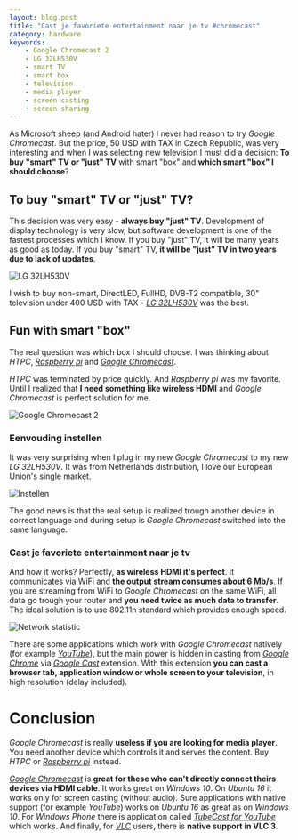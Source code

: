 ```yaml
---
layout: blog.post
title: "Cast je favoriete entertainment naar je tv #chromecast"
category: hardware
keywords:
    - Google Chromecast 2
    - LG 32LH530V
    - smart TV
    - smart box
    - television
    - media player
    - screen casting
    - screen sharing
---
```


As Microsoft sheep (and Android hater) I never had reason to try *Google Chromecast*.
But the price, 50 USD with TAX in Czech Republic, was very interesting and when I was selecting new television I must did a decision:
**To buy "smart" TV or "just" TV** with smart "box" and **which smart "box" I should choose**?



## To buy "smart" TV or "just" TV?

This decision was very easy - **always buy "just" TV**.
Development of display technology is very slow, but software development is one of the fastest processes which I know.
If you buy "just" TV, it will be many years as good as today.
If you buy "smart" TV, **it will be "just" TV in two years due to lack of updates**.

![LG 32LH530V]()

I wish to buy non-smart, DirectLED, FullHD, DVB-T2 compatible, 30" television under 400 USD with TAX - [*LG 32LH530V*] was the best.



## Fun with smart "box"

The real question was which box I should choose.
I was thinking about *HTPC*, [*Raspberry pi*] and [*Google Chromecast*].

*HTPC* was terminated by price quickly.
And *Raspberry pi* was my favorite.
Until I realized that **I need something like wireless HDMI** and *Google Chromecast* is perfect solution for me.

![Google Chromecast 2]()


### Eenvouding instellen

It was very surprising when I plug in my new *Google Chromecast* to my new *LG 32LH530V*.
It was from Netherlands distribution, I love our European Union's single market.

![Instellen]()

The good news is that the real setup is realized trough another device in correct language and during setup is *Google Chromecast* switched into the same language.


### Cast je favoriete entertainment naar je tv

And how it works? Perfectly, **as wireless HDMI it's perfect**.
It communicates via WiFi and **the output stream consumes about 6 Mb/s**.
If you are streaming from WiFi to *Google Chromecast* on the same WiFi, all data go trough your router and **you need twice as much data to transfer**.
The ideal solution is to use 802.11n standard which provides enough speed.

![Network statistic]()

There are some applications which work with *Google Chromecast* natively (for example [*YouTube*]), but the main power is hidden in casting from [*Google Chrome*] via [*Google Cast*] extension.
With this extension **you can cast a browser tab, application window or whole screen to your television**, in high resolution (delay included).



# Conclusion

*Google Chromecast* is really **useless if you are looking for media player**.
You need another device which controls it and serves the content.
Buy *HTPC* or [*Raspberry pi*] instead.

[*Google Chromecast*] is **great for these who can't directly connect theirs devices via HDMI cable**.
It works great on *Windows 10*.
On *Ubuntu 16* it works only for screen casting (without audio).
Sure applications with native support (for example *YouTube*) works on *Ubuntu 16* as great as on *Windows 10*.
For *Windows Phone* there is application called [*TubeCast for YouTube*] which works.
And finally, for [*VLC*] users, there is **native support in VLC 3**.



[*LG 32LH530V*]:https://www.google.cz/search?q=LG%2032LH530V
[*Raspberry pi*]:https://www.raspberrypi.org/
[*Google Chromecast*]:https://www.google.com/chromecast/
[*YouTube*]:https://www.youtube.com/
[*Google Chrome*]:https://www.google.com/chrome/
[*Google Cast*]:https://chrome.google.com/webstore/detail/google-cast/boadgeojelhgndaghljhdicfkmllpafd
[*TubeCast for YouTube*]:https://www.microsoft.com/store/p/tubecast-for-youtube/9wzdncrdx3fs
[*VLC*]:http://www.videolan.org/vlc/
